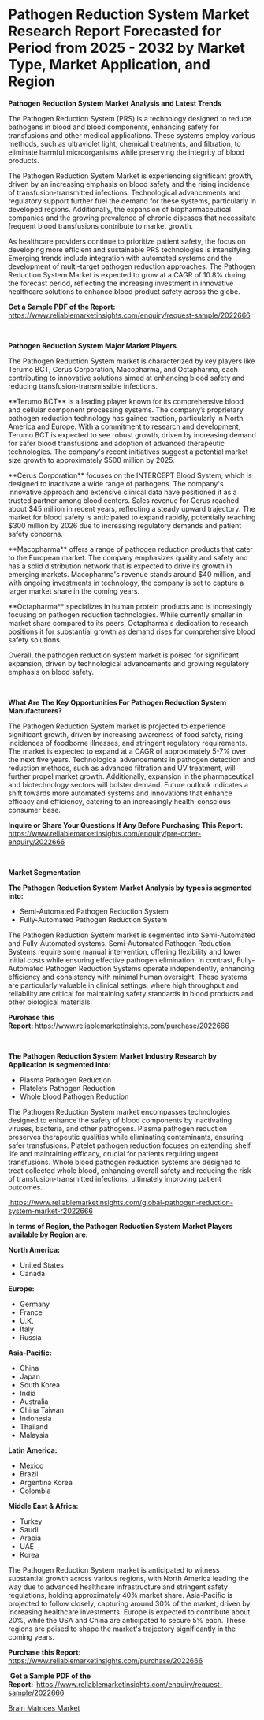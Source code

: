 <p><h1>Pathogen Reduction System Market Research Report Forecasted for Period from 2025 -  2032 by Market Type, Market Application, and Region</h1></p><p><strong>Pathogen Reduction System Market Analysis and Latest Trends</strong></p>
<p><p>The Pathogen Reduction System (PRS) is a technology designed to reduce pathogens in blood and blood components, enhancing safety for transfusions and other medical applications. These systems employ various methods, such as ultraviolet light, chemical treatments, and filtration, to eliminate harmful microorganisms while preserving the integrity of blood products.</p><p>The Pathogen Reduction System Market is experiencing significant growth, driven by an increasing emphasis on blood safety and the rising incidence of transfusion-transmitted infections. Technological advancements and regulatory support further fuel the demand for these systems, particularly in developed regions. Additionally, the expansion of biopharmaceutical companies and the growing prevalence of chronic diseases that necessitate frequent blood transfusions contribute to market growth.</p><p>As healthcare providers continue to prioritize patient safety, the focus on developing more efficient and sustainable PRS technologies is intensifying. Emerging trends include integration with automated systems and the development of multi-target pathogen reduction approaches. The Pathogen Reduction System Market is expected to grow at a CAGR of 10.8% during the forecast period, reflecting the increasing investment in innovative healthcare solutions to enhance blood product safety across the globe.</p></p>
<p><strong>Get a Sample PDF of the Report:&nbsp;</strong> <a href="https://www.reliablemarketinsights.com/enquiry/request-sample/2022666?utm_campaign=2514&utm_medium=2&utm_source=Github&utm_content=ia&utm_term=04032025&utm_id=pathogen-reduction-system">https://www.reliablemarketinsights.com/enquiry/request-sample/2022666</a></p>
<p>&nbsp;</p>
<p><strong>Pathogen Reduction System Major Market Players</strong></p>
<p><p>The Pathogen Reduction System market is characterized by key players like Terumo BCT, Cerus Corporation, Macopharma, and Octapharma, each contributing to innovative solutions aimed at enhancing blood safety and reducing transfusion-transmissible infections.</p><p>**Terumo BCT** is a leading player known for its comprehensive blood and cellular component processing systems. The company’s proprietary pathogen reduction technology has gained traction, particularly in North America and Europe. With a commitment to research and development, Terumo BCT is expected to see robust growth, driven by increasing demand for safer blood transfusions and adoption of advanced therapeutic technologies. The company's recent initiatives suggest a potential market size growth to approximately $500 million by 2025.</p><p>**Cerus Corporation** focuses on the INTERCEPT Blood System, which is designed to inactivate a wide range of pathogens. The company's innovative approach and extensive clinical data have positioned it as a trusted partner among blood centers. Sales revenue for Cerus reached about $45 million in recent years, reflecting a steady upward trajectory. The market for blood safety is anticipated to expand rapidly, potentially reaching $300 million by 2026 due to increasing regulatory demands and patient safety concerns.</p><p>**Macopharma** offers a range of pathogen reduction products that cater to the European market. The company emphasizes quality and safety and has a solid distribution network that is expected to drive its growth in emerging markets. Macopharma's revenue stands around $40 million, and with ongoing investments in technology, the company is set to capture a larger market share in the coming years.</p><p>**Octapharma** specializes in human protein products and is increasingly focusing on pathogen reduction technologies. While currently smaller in market share compared to its peers, Octapharma's dedication to research positions it for substantial growth as demand rises for comprehensive blood safety solutions.</p><p>Overall, the pathogen reduction system market is poised for significant expansion, driven by technological advancements and growing regulatory emphasis on blood safety.</p></p>
<p>&nbsp;</p>
<p><strong>What Are The Key Opportunities For Pathogen Reduction System Manufacturers?</strong></p>
<p><p>The Pathogen Reduction System market is projected to experience significant growth, driven by increasing awareness of food safety, rising incidences of foodborne illnesses, and stringent regulatory requirements. The market is expected to expand at a CAGR of approximately 5-7% over the next five years. Technological advancements in pathogen detection and reduction methods, such as advanced filtration and UV treatment, will further propel market growth. Additionally, expansion in the pharmaceutical and biotechnology sectors will bolster demand. Future outlook indicates a shift towards more automated systems and innovations that enhance efficacy and efficiency, catering to an increasingly health-conscious consumer base.</p></p>
<p><strong>Inquire or Share Your Questions If Any Before Purchasing This Report:</strong> <a href="https://www.reliablemarketinsights.com/enquiry/pre-order-enquiry/2022666?utm_campaign=2514&utm_medium=2&utm_source=Github&utm_content=ia&utm_term=04032025&utm_id=pathogen-reduction-system">https://www.reliablemarketinsights.com/enquiry/pre-order-enquiry/2022666</a></p>
<p>&nbsp;</p>
<p><strong>Market Segmentation</strong></p>
<p><strong>The Pathogen Reduction System Market Analysis by types is segmented into:</strong></p>
<p><ul><li>Semi-Automated Pathogen Reduction System</li><li>Fully-Automated Pathogen Reduction System</li></ul></p>
<p><p>The Pathogen Reduction System market is segmented into Semi-Automated and Fully-Automated systems. Semi-Automated Pathogen Reduction Systems require some manual intervention, offering flexibility and lower initial costs while ensuring effective pathogen elimination. In contrast, Fully-Automated Pathogen Reduction Systems operate independently, enhancing efficiency and consistency with minimal human oversight. These systems are particularly valuable in clinical settings, where high throughput and reliability are critical for maintaining safety standards in blood products and other biological materials.</p></p>
<p><strong>Purchase this Report:&nbsp;</strong><a href="https://www.reliablemarketinsights.com/purchase/2022666?utm_campaign=2514&utm_medium=2&utm_source=Github&utm_content=ia&utm_term=04032025&utm_id=pathogen-reduction-system">https://www.reliablemarketinsights.com/purchase/2022666</a></p>
<p>&nbsp;</p>
<p><strong>The Pathogen Reduction System Market Industry Research by Application is segmented into:</strong></p>
<p><ul><li>Plasma Pathogen Reduction</li><li>Platelets Pathogen Reduction</li><li>Whole blood Pathogen Reduction</li></ul></p>
<p><p>The Pathogen Reduction System market encompasses technologies designed to enhance the safety of blood components by inactivating viruses, bacteria, and other pathogens. Plasma pathogen reduction preserves therapeutic qualities while eliminating contaminants, ensuring safer transfusions. Platelet pathogen reduction focuses on extending shelf life and maintaining efficacy, crucial for patients requiring urgent transfusions. Whole blood pathogen reduction systems are designed to treat collected whole blood, enhancing overall safety and reducing the risk of transfusion-transmitted infections, ultimately improving patient outcomes.</p></p>
<p><a href="https://www.reliablemarketinsights.com/global-pathogen-reduction-system-market-r2022666?utm_campaign=2514&utm_medium=2&utm_source=Github&utm_content=ia&utm_term=04032025&utm_id=pathogen-reduction-system">&nbsp;https://www.reliablemarketinsights.com/global-pathogen-reduction-system-market-r2022666</a></p>
<p><strong>In terms of Region, the Pathogen Reduction System Market Players available by Region are:</strong></p>
<p>
    <p> <strong> North America: </strong>
        <ul>
            <li>United States</li>
            <li>Canada</li>
        </ul>
        </p> 
    <p> <strong> Europe: </strong>
        <ul>
            <li>Germany</li>
            <li>France</li>
            <li>U.K.</li>
            <li>Italy</li>
            <li>Russia</li>
        </ul>
        </p> 
    <p> <strong> Asia-Pacific: </strong>
        <ul>
            <li>China</li>
            <li>Japan</li>
            <li>South Korea</li>
            <li>India</li>
            <li>Australia</li>
            <li>China Taiwan</li>
            <li>Indonesia</li>
            <li>Thailand</li>
            <li>Malaysia</li>
        </ul>
        </p> 
    <p> <strong> Latin America: </strong>
        <ul>
            <li>Mexico</li>
            <li>Brazil</li>
            <li>Argentina Korea</li>
            <li>Colombia</li>
        </ul>
        </p> 
    <p> <strong> Middle East & Africa: </strong>
        <ul>
            <li>Turkey</li>
            <li>Saudi</li>
            <li>Arabia</li>
            <li>UAE</li>
            <li>Korea</li>
        </ul>
    </p>
    </p>
<p><p>The Pathogen Reduction System market is anticipated to witness substantial growth across various regions, with North America leading the way due to advanced healthcare infrastructure and stringent safety regulations, holding approximately 40% market share. Asia-Pacific is projected to follow closely, capturing around 30% of the market, driven by increasing healthcare investments. Europe is expected to contribute about 20%, while the USA and China are anticipated to secure 5% each. These regions are poised to shape the market's trajectory significantly in the coming years.</p></p>
<p><strong>Purchase this Report: </strong><a href="https://www.reliablemarketinsights.com/purchase/2022666?utm_campaign=2514&utm_medium=2&utm_source=Github&utm_content=ia&utm_term=04032025&utm_id=pathogen-reduction-system">https://www.reliablemarketinsights.com/purchase/2022666</a></p>
<p>&nbsp;<strong>Get a Sample PDF of the Report:&nbsp;&nbsp;</strong><a href="https://www.reliablemarketinsights.com/enquiry/request-sample/2022666?utm_campaign=2514&utm_medium=2&utm_source=Github&utm_content=ia&utm_term=04032025&utm_id=pathogen-reduction-system">https://www.reliablemarketinsights.com/enquiry/request-sample/2022666</a></p>
<p><strong></strong></p>
<p><p><a href="https://github.com/WashimHussain441/Market-Research-Report-List-1/blob/main/brain-matrices-market.md?utm_campaign=2514&utm_medium=2&utm_source=Github&utm_content=ia&utm_term=04032025&utm_id=pathogen-reduction-system">Brain Matrices Market</a></p></p>